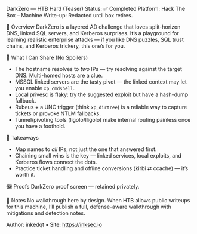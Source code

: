 DarkZero — HTB Hard (Teaser)
Status: ✅ Completed
Platform: Hack The Box – Machine
Write-up: Redacted until box retires.

🧭 Overview
DarkZero is a layered AD challenge that loves split-horizon DNS, linked SQL servers, and Kerberos surprises. It’s a playground for learning realistic enterprise attacks — if you like DNS puzzles, SQL trust chains, and Kerberos trickery, this one’s for you.

🧪 What I Can Share (No Spoilers)
- The hostname resolves to *two* IPs — try resolving against the target DNS. Multi-homed hosts are a clue.  
- MSSQL linked servers are the tasty pivot — the linked context may let you enable `xp_cmdshell`.  
- Local privesc is flaky: try the suggested exploit but have a hash-dump fallback.  
- Rubeus + a UNC trigger (think `xp_dirtree`) is a reliable way to capture tickets or provoke NTLM fallbacks.  
- Tunnel/pivoting tools (ligolo/lligolo) make internal routing painless once you have a foothold.

🧠 Takeaways
- Map names to *all* IPs, not just the one that answered first.  
- Chaining small wins is the key — linked services, local exploits, and Kerberos flows connect the dots.  
- Practice ticket handling and offline conversions (kirbi ⇄ ccache) — it’s worth it.

🖼️ Proofs
DarkZero proof screen — retained privately.

📌 Notes
No walkthrough here by design. When HTB allows public writeups for this machine, I’ll publish a full, defense-aware walkthrough with mitigations and detection notes.

Author: inkedqt • Site: https://inksec.io